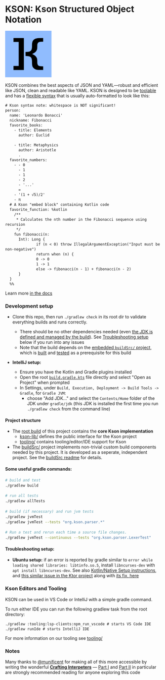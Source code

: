 # KSON: Kson Structured Object Notation

<img src="assets/logo/kson_logo_blue.svg" alt="drawing" width="150"/>

KSON combines the best aspects of JSON and YAML&mdash;robust and efficient like JSON, clean and readable like YAML. KSON
is designed to be [toolable](tooling/readme.md) and has a [flexible syntax](docs/readme.md#formatting-styles) that is
usually auto-formatted to look like this:

```kson
# Kson syntax note: whitespace is NOT significant!
person:
  name: 'Leonardo Bonacci'
  nickname: Fibonacci
  favorite_books:
    - title: Elements
      author: Euclid

    - title: Metaphysics
      author: Aristotle
      .
  favorite_numbers:
    - - 0
      - 1
      - 1
      - 2
      - '...'
      =
    - '(1 + √5)/2'
    - π
  # A Kson "embed block" containing Kotlin code
  favorite_function: %kotlin
    /**
     * Calculates the nth number in the Fibonacci sequence using recursion
     */
    fun fibonacci(n:
      Int): Long {
              if (n < 0) throw IllegalArgumentException("Input must be non-negative")
              return when (n) {
              0 -> 0
              1 -> 1
              else -> fibonacci(n - 1) + fibonacci(n - 2)
      }
  }
  %%
```

Learn more [in the docs](docs/readme.md)

### Development setup

* Clone this repo, then run `./gradlew check` in its root dir to validate everything builds and runs correctly.
  * There should be no other dependencies needed (even [the JDK is defined and managed by the build](jdk.properties)). See [Troubleshooting setup](#troubleshooting-setup) below if you run into any issues
  * Note that the build depends on the [embedded `buildSrc/` project](buildSrc/readme.md), which is [built](buildSrc/build.gradle.kts) and [tested](buildSrc/src/test) as a prerequisite for this build

* **IntelliJ setup:** 
  * Ensure you have the Kotlin and Gradle plugins installed
  * Open the root [`build.gradle.kts`](build.gradle.kts) file directly and select "Open as Project" when prompted
  * In Settings, under `Build, Execution, Deployment -> Build Tools -> Gradle`, for `Gradle JVM`:
    * choose "Add JDK..." and select the `Contents/Home` folder of the JDK under `gradle/jdk` (this JDK is installed the first time you run `./gradlew check` from the command line)

#### Project structure

- The [root build](build.gradle.kts) of this project contains the **core Kson implementation**
  - [kson-lib/](kson-lib) defines the public interface for the Kson project  
  - [tooling/](tooling) contains tooling/editor/IDE support for Kson
- The [buildSrc/](buildSrc/build.gradle.kts) project implements non-trivial custom build components needed by this project.  It is developed as a seperate, independent project. See the [buildSrc readme](buildSrc/readme.md) for details.

#### Some useful gradle commands:

```sh
# build and test
./gradlew build

# run all tests
./gradlew allTests

# build (if necessary) and run jvm tests
./gradlew jvmTest
./gradlew jvmTest --tests "org.kson.parser.*" 

# Run a test and rerun each time a source file changes.
./gradlew jvmTest --continuous --tests "org.kson.parser.LexerTest" 
```

#### Troubleshooting setup:

* **Ubuntu setup:** if an error is reported by gradle similar to `error while loading shared libraries: libtinfo.so.5`, install `libncurses-dev` with `apt install libncurses-dev`. See also [Kotlin/Native Setup instructions](https://github.com/JetBrains/kotlin-native/blob/27232bca5f2fb0164f1aa465d38e5042c6d7d55b/README.md), and [this similar issue in the Ktor project](https://youtrack.jetbrains.com/issue/KTOR-7909/Contribution-Installation-Instructions-Replace-libncurses5-with-libncurses6-for-Ubuntu-20.04-and-Later) along with [its fix, here](https://github.com/ktorio/ktor/pull/4529)

### Kson Editors and Tooling
KSON can be used in VS Code or IntelliJ with a simple gradle command.

To run either IDE you can run the following gradlew task from the root directory: 
```shell
./gradlew :tooling:lsp-clients:npm_run_vscode # starts VS Code IDE
./gradlew runIde # starts IntelliJ IDE 
```

For more information on our tooling see [tooling/](tooling/readme.md)

### Notes
Many thanks to [@munificent](https://github.com/munificent) for making all of this more accessible by writing the wonderful [**Crafting Interpeters**](https://craftinginterpreters.com/) &mdash; [Part I](https://craftinginterpreters.com/welcome.html) and [Part II](https://craftinginterpreters.com/a-tree-walk-interpreter.html) in particular are strongly recommended reading for anyone exploring this code
